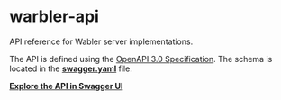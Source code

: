 # warbler-api

API reference for Wabler server implementations.

The API is defined using the
[OpenAPI 3.0 Specification](https://swagger.io/docs/specification/about/). The
schema is located in the [**swagger.yaml**](swagger.yaml) file.

[**Explore the API in Swagger UI**](https://warblerorg.github.io/warbler-api/)
